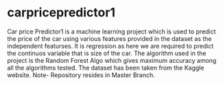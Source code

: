 # carpricepredictor1
Car price Predictor1 is a machine learning project which is used to predict the price of the car using various features provided in the dataset as the independent featurses.
It is regression as here we are required to predict the continuos variable that is size of the car.
The algorithm used in the project is the Random Forest Algo which gives maximum accuracy among all the algorithms tested.
The dataset has been taken from the Kaggle website.
Note- Repository resides in Master Branch.
